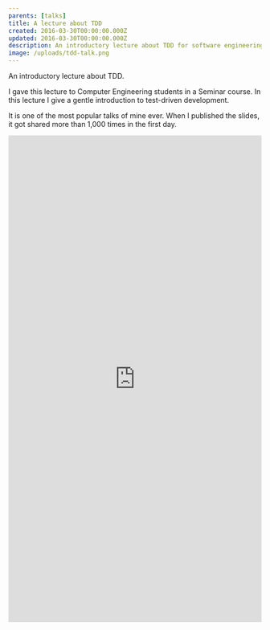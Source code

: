 ```yaml
---
parents: [talks]
title: A lecture about TDD
created: 2016-03-30T00:00:00.000Z
updated: 2016-03-30T00:00:00.000Z
description: An introductory lecture about TDD for software engineering students.
image: /uploads/tdd-talk.png
---
```


An introductory lecture about TDD.

I gave this lecture to Computer Engineering students in a Seminar course.
In this lecture I give a gentle introduction to test-driven
development.

It is one of the most popular talks of mine ever.
When I published the slides, it got shared more than
1,000 times in the first day.

<p style="text-align: center">
  <iframe src="https://www.facebook.com/plugins/post.php?href=https%3A%2F%2Fweb.facebook.com%2Fdtinth%2Fposts%2F10205022751642661&show_text=true&width=552&appId=1691631784411098&height=969" width="552" height="969" style="max-width:100%;border:none;overflow:hidden" scrolling="no" frameborder="0" allowTransparency="true" allow="encrypted-media"></iframe>
</p>

<template>
  <CallToAction href="http://go.spacet.me/tdd20160330">
    Slides (Thai Language)
  </CallToAction>
</template>
